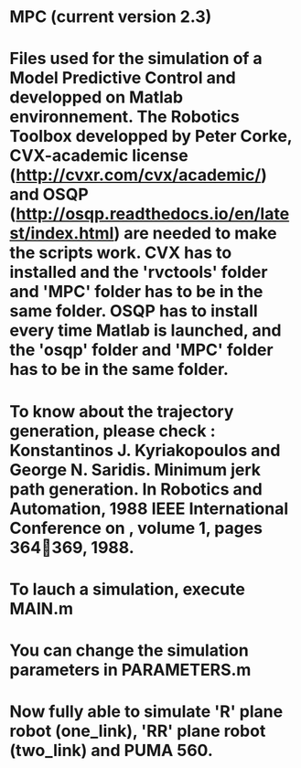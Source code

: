 # MPC (current version 2.3)
# Files used for the simulation of a Model Predictive Control and developped on Matlab environnement. The Robotics Toolbox developped by Peter Corke, CVX-academic license (http://cvxr.com/cvx/academic/) and OSQP (http://osqp.readthedocs.io/en/latest/index.html) are needed to make the scripts work. CVX has to installed and the 'rvctools' folder and 'MPC' folder has to be in the same folder. OSQP has to install every time Matlab is launched, and the 'osqp' folder and 'MPC' folder has to be in the same folder.
# To know about the trajectory generation, please check : Konstantinos J. Kyriakopoulos and George N. Saridis. Minimum jerk path generation. In Robotics and Automation, 1988 IEEE International Conference on , volume 1, pages 364369, 1988.
# To lauch a simulation, execute MAIN.m
# You can change the simulation parameters in PARAMETERS.m
# Now fully able to simulate 'R' plane robot (one_link), 'RR' plane robot (two_link) and PUMA 560.
